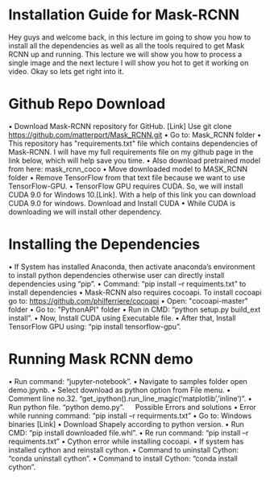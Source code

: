 # Installation Guide for Mask-RCNN
Hey guys and welcome back, in this lecture im going  to show you how to install all the dependencies as well as all the tools required to get Mask RCNN up and running. This lecture we will show you how to process a single image and the next lecture I will show you hot to get it working on video. Okay so  lets get right into it. 

# Github Repo Download
•	 Download Mask-RCNN repository for GitHub. [Link]
Use git clone https://github.com/matterport/Mask_RCNN.git 
•	Go to: Mask_RCNN folder
•	This repository has "requirements.txt" file which contains dependencies of Mask-RCNN. I will have my full requirements file on my github page in the link below, which will help save you time.
•	Also download pretrained model from here: mask_rcnn_coco
•	Move downloaded model to MASK_RCNN folder
•	Remove TensorFlow from that text file because we want to use TensorFlow-GPU.
•	TensorFlow GPU requires CUDA. So, we will install CUDA 9.0 for Windows 10.[Link]. With a help of this link you can download CUDA 9.0 for windows.
Download and Install CUDA
•	While CUDA is downloading we will install other dependency.
  
# Installing the Dependencies
•	If System has installed Anaconda, then activate anaconda’s environment to install python dependencies otherwise user can directly install dependencies using “pip”.
•	Command: “pip install –r requiments.txt” to install dependencies
•	Mask-RCNN also requires cocoapi. To install cocoapi go to: https://github.com/philferriere/cocoapi
•	Open: "cocoapi-master" folder
•	Go to: "PythonAPI" folder
•	Run in CMD: “python setup.py build_ext install”.
•	Now, Install CUDA using Executable file.
•	After that, Install TensorFlow GPU using: “pip install tensorflow-gpu”.

# Running Mask RCNN demo

•	Run command: “jupyter-notebook”.
•	Navigate to samples folder open demo.jpynb.
•	Select download as python option from File menu. 
•	Comment line no.32. “get_ipython().run_line_magic(‘matplotlib’,’inline’)”.
•	Run python file. “python demo.py”.
 
Possible Errors and solutions
•	Error while running command: “pip install –r requirments.txt”
•	Go to: Windows binaries [Link]
•	Download Shapely according to python version.
•	Run CMD: “pip install downloaded file.whl”.
•	Re run command: “pip install –r requiments.txt”
•	Cython error while installing cocoapi.
•	If system has installed cython and reinstall cython.
•	Command to uninstall Cython: “conda uninstall cython”.
•	Command to install Cython: “conda install cython”.
